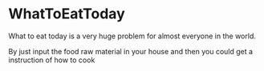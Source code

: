 # WhatToEatToday

What to eat today is a very huge problem for almost everyone in the world. 

By just input the food raw material in your house and then you could get a instruction of how to cook
